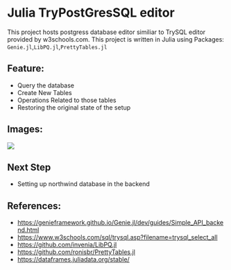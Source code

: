 # Julia TryPostGresSQL editor
This project hosts postgress database editor similiar to  TrySQL editor provided by w3schools.com. This project is written in Julia using Packages: `Genie.jl`,`LibPQ.jl`,`PrettyTables.jl`

## Feature:
- Query the database
- Create New Tables
- Operations Related to those tables
- Restoring the original state of the setup

## Images:

![](https://i.imgur.com/5hTZbPN.png)
## Next Step
- Setting up northwind database in the backend

## References:
- https://genieframework.github.io/Genie.jl/dev/guides/Simple_API_backend.html
- https://www.w3schools.com/sql/trysql.asp?filename=trysql_select_all
- https://github.com/invenia/LibPQ.jl
- https://github.com/ronisbr/PrettyTables.jl
- https://dataframes.juliadata.org/stable/
